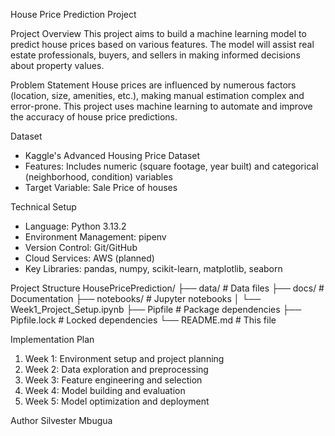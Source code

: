 House Price Prediction Project 

 Project Overview
This project aims to build a machine learning model to predict house prices based on various features. The model will assist real estate professionals, buyers, and sellers in making informed decisions about property values.

 Problem Statement
House prices are influenced by numerous factors (location, size, amenities, etc.), making manual estimation complex and error-prone. This project uses machine learning to automate and improve the accuracy of house price predictions.

Dataset
- Kaggle's Advanced Housing Price Dataset
- Features: Includes numeric (square footage, year built) and categorical (neighborhood, condition) variables
- Target Variable: Sale Price of houses

 Technical Setup
- Language: Python 3.13.2
- Environment Management: pipenv
- Version Control: Git/GitHub
- Cloud Services: AWS (planned)
- Key Libraries: pandas, numpy, scikit-learn, matplotlib, seaborn

Project Structure
HousePricePrediction/
├── data/ # Data files
├── docs/ # Documentation
├── notebooks/ # Jupyter notebooks
│ └── Week1_Project_Setup.ipynb
├── Pipfile # Package dependencies
├── Pipfile.lock # Locked dependencies
└── README.md # This file


 Implementation Plan
1. Week 1: Environment setup and project planning
2. Week 2: Data exploration and preprocessing
3. Week 3: Feature engineering and selection
4. Week 4: Model building and evaluation
5. Week 5: Model optimization and deployment

Author
Silvester Mbugua